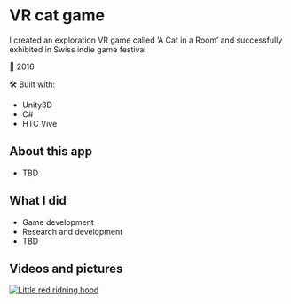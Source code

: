 # VR cat game
I created an exploration VR game called ’A Cat in a Room’ and successfully exhibited in Swiss indie game festival

📅 2016

🛠 Built with:
* Unity3D
* C#
* HTC Vive


## About this app
* TBD

## What I did
* Game development
* Research and development
* TBD

## Videos and pictures
[![Little red ridning hood](http://i.imgur.com/7YTMFQp.png)](https://vimeo.com/234780830 "Little red riding hood - Click to Watch!")


